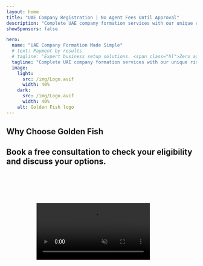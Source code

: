 ```yaml
---
layout: home
title: "UAE Company Registration | No Agent Fees Until Approval"
description: "Complete UAE company formation services with our unique risk-free model. Setup in Free Zones, Mainland, or Offshore with expert local guidance. 90%+ success rate."
showSponsors: false

hero:
  name: "UAE Company Formation Made Simple"
  # text: Payment by results
  # tagline: 'Expert business setup solutions. <span class="hl">Zero agent fees until approval</span>. 90%+ success rate.'
  tagline: "Complete UAE company formation services with our unique risk-free model. <span class='hl'>Zero agent fees until approval</span>."
  image:
    light:
      src: /img/Logo.avif
      width: 40%
    dark:
      src: /img/Logo.avif
      width: 40%
    alt: Golden Fish logo
---
```


<FeatureBlock :card="{
  title: 'Benefits of UAE Business',
  details: 'The UAE offers numerous advantages for international entrepreneurs and investors seeking a favorable business environment. \n\n* Low Tax Rates: Just 9% corporate tax and 5% VAT with no personal income tax\n* 100% Foreign Ownership: Complete control of your company without local partners\n* No Currency Controls: Unrestricted profit repatriation and currency exchange',
  link: '/uae-business/company-registration/benefits-problems#benefits-of-doing-business-in-the-uae',
  src: {
    light: '/img/iStock-2051326997.avif',
    dark: '/img/iStock-1448478309.jpg',
    width: '100%'
  },
  inversion: false
}" />

<FeatureBlock :card="{
  title: 'Challenges to Consider',
  details: 'While the UAE offers many benefits, businesses should be aware of potential challenges when establishing operations. \n\n* Complex Regulatory Environment: Different regulations across emirates and free zones\n* Economic Substance Requirements: Local staff and physical office space needed for certain activities\n* High Initial Costs: Registration fees, documentation, and mandatory office rentals',
  link: '/uae-business/company-registration/benefits-problems#disadvantages-of-doing-business-in-the-uae',
  src: {
      light: '/img/iStock-1299393716.avif',
      dark: '/img/iStock-2149731304.avif',
    width: '100%'
  },
  inversion: true
}" />

<FeatureBlock :card="{
  title: 'Company Setup Guide',
  details: 'Complete guide to setup companies in the **free zone, offshore, mainland, branch**. \n\n* 100% Foreign Ownership available in Free Zones and Mainland\n* Low Tax Rates - only 9% corporate tax\n* No Currency Controls - easy capital repatriation',
  link: './uae-business/company-registration/overview',
  src: {
    light: '/video/iStock-1204982076.mp4',
    dark: '/video/iStock-1269162753.mp4',
    width: '100%'
  },
  inversion: false
}" />

<FeatureCards :features="[
  {
    title: 'Bank Account Opening',
    details: 'Easily open business or personal **bank accounts** with the UAE\'s trusted banks.',
    items: [
      'End-to-end PRO services for government approvals',
      'Complete banking package setup',
      '96% success rate'
    ],
    linkText: 'Read More',
    link: './uae-business/offer/banking/',
    icon: {
      light: '/img/iStock-2153786564.avif',
      dark: '/img/iStock-2166793628.avif',
      alt: 'Banking Services'
    }
  },
  {
    title: 'Golden Visa & Residency',
    details: 'Obtain a UAE **Golden Visa** for long-term residency with a seamless application process.',
    items: [
      '**No need to enter UAE every 6 months**',
      '10-year validity with the option for renewal upon maintaining qualifying conditions',
      '92% success rate'
    ],
    linkText: 'Read More',
    link: './uae-business/offer/golden-visa/',
    icon: {
      light: '/img/iStock-1312241253.avif',
      dark: '/img/ILONMASKID.webp',
      alt: 'Visa Services'
    }
  },
  {
    title: 'Explore more of our corporate services',
    details: '',
    items: [],
    linkText: 'Read More',
    link: '../../company-registration/insights/incorporation-steps',
    icon: {
      light: '/img/iStock-473502112.avif',
      dark: '/img/iStock-1160827423.avif',
      alt: 'More Services'
    }
  }
]" />

## Why Choose Golden Fish

<BenefitsList :features="[
  {
    icon: '🏢',
    title: 'Local UAE Expertise',
    text: 'Dedicated specialists in Dubai provide expert guidance through every step of the process.'
  },
  {
    icon: '📊',
    title: 'Proven Success Rate',
    text: 'Over 90% approval rate with hundreds of visas, bank accounts, and company registrations issued through our premium processing.'
  },
  {
    icon: '💸',
    title: '**Success-Based Fees**',
    text: '[Pay only after approval](/uae-business/benefits/success-based-fees). Complete transparency with no hidden costs.'
  },
]" />

## Book a free consultation to check your eligibility and discuss your options.

<video  autoplay muted playsinline style="padding: 80px" >
  <source src="/img/iStock-2185906461.mp4" type="video/mp4">
</video>

<ContactFormModal 
  formName="Golden Visa [offer]" 
  buttonText="Get a free consultation" 
  categoryLabel="Required support level: *" 
  categoryPlaceholderText="Choose your support level"
  messageLabel="Help us prepare for your consultation (recommended)"
  messagePlaceholderText="Tell us about your preferences, family members, timeline, or any specific questions"
  :services="[
  'Basic — essential documents and consultations only',
  'Standard — complete documentation and guidance through main stages',
  'Comprehensive — full-service process management with minimal involvement from you',
  'Custom — need to discuss specific details and special requirements',
  ]"/>

<!-- <ImageGrid :images="[
  { src: '/img/ILONMASKID.webp', href: './immigration.md', alt: 'UAE Immigration' },
  { src: '/img/ILONMASKID.webp', href: './immigration.md', alt: 'UAE Immigration' },
]"/> -->

